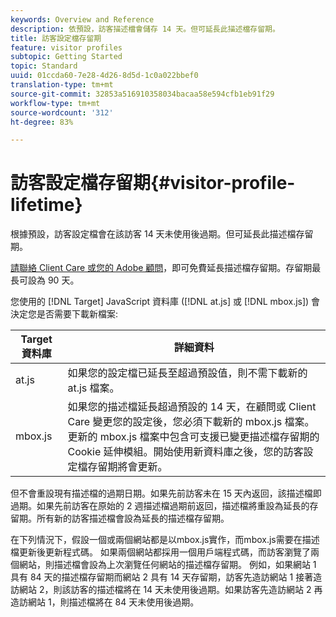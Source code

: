 ```yaml
---
keywords: Overview and Reference
description: 依預設，訪客描述檔會儲存 14 天。但可延長此描述檔存留期。
title: 訪客設定檔存留期
feature: visitor profiles
subtopic: Getting Started
topic: Standard
uuid: 01ccda60-7e28-4d26-8d5d-1c0a022bbef0
translation-type: tm+mt
source-git-commit: 32853a516910358034bacaa58e594cfb1eb91f29
workflow-type: tm+mt
source-wordcount: '312'
ht-degree: 83%

---
```



# 訪客設定檔存留期{#visitor-profile-lifetime}

根據預設，訪客設定檔會在該訪客 14 天未使用後過期。但可延長此描述檔存留期。

[請聯絡 Client Care 或您的 Adobe 顧問](../../cmp-resources-and-contact-information.md#reference_ACA3391A00EF467B87930A450050077C)，即可免費延長描述檔存留期。存留期最長可設為 90 天。

您使用的 [!DNL Target] JavaScript 資料庫 ([!DNL at.js] 或 [!DNL mbox.js]) 會決定您是否需要下載新檔案:

| Target 資料庫 | 詳細資料 |
|--- |--- |
| at.js | 如果您的設定檔已延長至超過預設值，則不需下載新的 at.js 檔案。 |
| mbox.js | 如果您的描述檔延長超過預設的 14 天，在顧問或 Client Care 變更您的設定後，您必須下載新的 mbox.js 檔案。更新的 mbox.js 檔案中包含可支援已變更描述檔存留期的 Cookie 延伸模組。開始使用新資料庫之後，您的訪客設定檔存留期將會更新。 |

但不會重設現有描述檔的過期日期。如果先前訪客未在 15 天內返回，該描述檔即過期。如果先前訪客在原始的 2 週描述檔過期前返回，描述檔將重設為延長的存留期。所有新的訪客描述檔會設為延長的描述檔存留期。

在下列情況下，假設一個或兩個網站都是以mbox.js實作，而mbox.js需要在描述檔更新後更新程式碼。 如果兩個網站都採用一個用戶端程式碼，而訪客瀏覽了兩個網站，則描述檔會設為上次瀏覽任何網站的描述檔存留期。 例如，如果網站 1 具有 84 天的描述檔存留期而網站 2 具有 14 天存留期，訪客先造訪網站 1 接著造訪網站 2，則該訪客的描述檔將在 14 天未使用後過期。如果訪客先造訪網站 2 再造訪網站 1，則描述檔將在 84 天未使用後過期。
